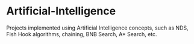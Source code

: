 # Artificial-Intelligence
Projects implemented using Artificial Intelligence concepts, such as NDS, Fish Hook algorithms, chaining, BNB Search, A* Search, etc.

